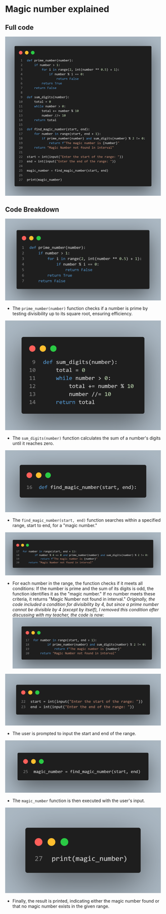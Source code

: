 # Magic number explained
## Full code
![](image/image10.png)

## Code Breakdown
![](image/image1.png)
   - The `prime_number(number)` function checks if a number is prime by testing divisibility up to its square root, ensuring efficiency.

![](image/image2.png)
   - The `sum_digits(number)` function calculates the sum of a number's digits until it reaches zero.

![](image/image3.png)
   - The `find_magic_number(start, end)` function searches within a specified range, start to end, for a "magic number."

![](image/image4.png)
   - For each number in the range, the function checks if it meets all conditions: If the number is prime and the sum of its digits is odd, the function identifies it as the "magic number." If no number meets these criteria, it returns "Magic Number not found in interval." *Originally, the code included a condition for divisibility by 4, but since a prime number cannot be divisible by 4 (except by itself), I removed this condition after discussing with my teacher, the code is now:*
   ![](image/image5.png)

![](image/image7.png)
   - The user is prompted to input the start and end of the range.

![](image/image8.png)
   - The `magic_number` function is then executed with the user's input.

![](image/image9.png)
   - Finally, the result is printed, indicating either the magic number found or that no magic number exists in the given range.
